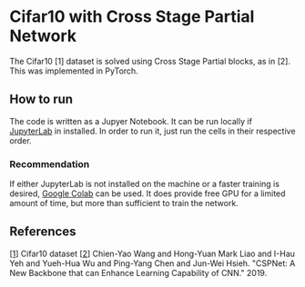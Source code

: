 # Cifar10 with Cross Stage Partial Network

The Cifar10 [1] dataset is solved using Cross Stage Partial blocks, as in [2]. This was implemented in PyTorch.

## How to run

The code is written as a Jupyer Notebook. It can be run locally if [JupyterLab](https://jupyter.org/) in installed. In order to run it, just run the cells in their respective order. 


### Recommendation

If either JupyterLab is not installed on the machine or a faster training is desired, [Google Colab](https://colab.research.google.com/) can be used. It does provide free GPU for a limited amount of time, but more than sufficient to train the network.

## References

[[1](https://www.cs.toronto.edu/~kriz/cifar.html)] Cifar10 dataset
[[2](https://arxiv.org/abs/1911.11929)] Chien-Yao Wang and Hong-Yuan Mark Liao and I-Hau Yeh and Yueh-Hua Wu and Ping-Yang Chen and Jun-Wei Hsieh. "CSPNet: A New Backbone that can Enhance Learning Capability of CNN." 2019.
